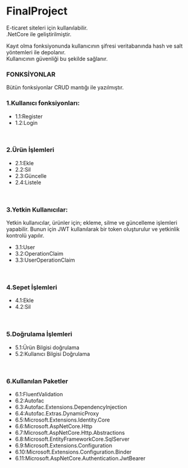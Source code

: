 # FinalProject

<p>E-ticaret siteleri için kullanılabilir.<br>
.NetCore ile geliştirilmiştir.

Kayıt olma fonksiyonunda kullanıcının şifresi veritabanında hash ve salt yöntemleri ile depolanır. <br>
Kullanıcının güvenliği bu şekilde sağlanır.

<h3>FONKSİYONLAR</h3>

Bütün fonksiyonlar CRUD mantığı ile yazılmıştır. <br>
<h3>
1.Kullanıcı fonksiyonları: </h3>
<ul> 
  <li> 1.1:Register </li>
  <li>1.2:Login </li>
  </ul><br>
<h3>
2.Ürün İşlemleri</h3>
<ul>
<li>  2.1:Ekle</li>
  <li>2.2:Sil</li>
  <li>2.3:Güncelle</li>
  <li>2.4:Listele</li>
  </ul><br>
  
  <h3>
3.Yetkin Kullanıcılar:</h3>
 
 Yetkin kullanıcılar, ürünler için; ekleme, silme ve güncelleme işlemleri yapabilir. 
 Bunun için JWT kullanılarak bir token oluşturulur ve yetkinlik kontrolü yapılır.
 <ul>
 
 <li>3.1:User</li>
 <li>3.2:OperationClaim</li>
 <li>3.3:UserOperationClaim</li>
  </ul><br>
 <h3>
4.Sepet  İşlemleri</h3>
<ul>
<li>  4.1:Ekle</li>
  <li>4.2:Sil</li></ul><br>
  
 <h3>
5.Doğrulama İşlemleri</h3>
<ul>
<li> 
  5.1:Ürün Bilgisi doğrulama</li>
  <li> 5.2:Kullanıcı Bilgisi Doğrulama </li></ul><br>
  
  <h3>
6.Kullanılan Paketler</h3>
<ul>
  <li>6.1:FluentValidation</li>
  <li>6.2:Autofac</li>
  <li>6.3:Autofac.Extensions.DependencyInjection</li>
  <li>6.4:Autofac.Extras.DynamicProxy</li>
  <li>6.5:Microsoft.Extensions.Identity.Core</li>
  <li>6.6:Microsoft.AspNetCore.Http</li>
  <li>6.7:Microsoft.AspNetCore.Http.Abstractions</li>
  <li>6.8:Microsoft.EntityFrameworkCore.SqlServer</li>
  <li>6.9:Microsoft.Extensions.Configuration</li>
  <li>6.10:Microsoft.Extensions.Configuration.Binder</li>
  <li>6.11:Microsoft.AspNetCore.Authentication.JwtBearer </p></li></ul>


  
  
  

 
 
 
 



